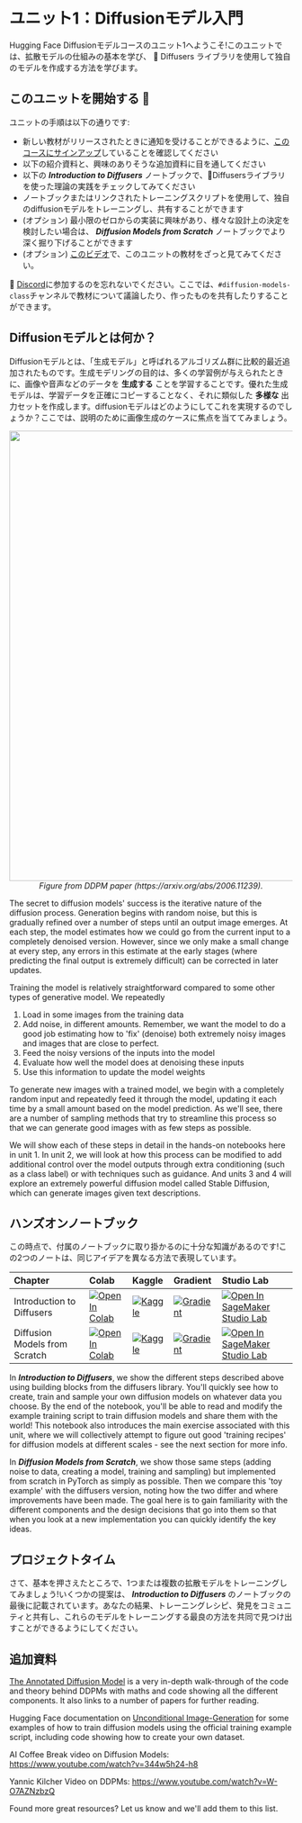 # ユニット1：Diffusionモデル入門

Hugging Face Diffusionモデルコースのユニット1へようこそ!このユニットでは、拡散モデルの仕組みの基本を学び、
🤗 Diffusers ライブラリを使用して独自のモデルを作成する方法を学びます。

## このユニットを開始する :rocket:

ユニットの手順は以下の通りです:

- 新しい教材がリリースされたときに通知を受けることができるように、[このコースにサインアップ](https://huggingface.us17.list-manage.com/subscribe?u=7f57e683fa28b51bfc493d048&id=ef963b4162)していることを確認してください
- 以下の紹介資料と、興味のありそうな追加資料に目を通してください
- 以下の _**Introduction to Diffusers**_ ノートブックで、🤗Diffusersライブラリを使った理論の実践をチェックしてみてください
- ノートブックまたはリンクされたトレーニングスクリプトを使用して、独自のdiffusionモデルをトレーニングし、共有することができます
- (オプション) 最小限のゼロからの実装に興味があり、様々な設計上の決定を検討したい場合は、 _**Diffusion Models from Scratch**_ ノートブックでより深く掘り下げることができます
- (オプション) [このビデオ](https://www.youtube.com/watch?v=09o5cv6u76c)で、このユニットの教材をざっと見てみてください。


:loudspeaker: [Discord](https://huggingface.co/join/discord)に参加するのを忘れないでください。ここでは、`#diffusion-models-class`チャンネルで教材について議論したり、作ったものを共有したりすることができます。

## Diffusionモデルとは何か？

Diffusionモデルとは、「生成モデル」と呼ばれるアルゴリズム群に比較的最近追加されたものです。生成モデリングの目的は、多くの学習例が与えられたときに、画像や音声などのデータを **生成する** ことを学習することです。優れた生成モデルは、学習データを正確にコピーすることなく、それに類似した **多様な** 出力セットを作成します。diffusionモデルはどのようにしてこれを実現するのでしょうか？ここでは、説明のために画像生成のケースに焦点を当ててみましょう。

<p align="center">
    <img src="https://user-images.githubusercontent.com/10695622/174349667-04e9e485-793b-429a-affe-096e8199ad5b.png" width="800"/>
    <br>
    <em> Figure from DDPM paper (https://arxiv.org/abs/2006.11239). </em>
<p>

The secret to diffusion models' success is the iterative nature of the diffusion process. Generation begins with random noise, but this is gradually refined over a number of steps until an output image emerges. At each step, the model estimates how we could go from the current input to a completely denoised version. However, since we only make a small change at every step, any errors in this estimate at the early stages (where predicting the final output is extremely difficult) can be corrected in later updates.

Training the model is relatively straightforward compared to some other types of generative model. We repeatedly
1) Load in some images from the training data
2) Add noise, in different amounts. Remember, we want the model to do a good job estimating how to 'fix' (denoise) both extremely noisy images and images that are close to perfect.
3) Feed the noisy versions of the inputs into the model
4) Evaluate how well the model does at denoising these inputs
5) Use this information to update the model weights

To generate new images with a trained model, we begin with a completely random input and repeatedly feed it through the model, updating it each time by a small amount based on the model prediction. As we'll see, there are a number of sampling methods that try to streamline this process so that we can generate good images with as few steps as possible.

We will show each of these steps in detail in the hands-on notebooks here in unit 1. In unit 2, we will look at how this process can be modified to add additional control over the model outputs through extra conditioning (such as a class label) or with techniques such as guidance. And units 3 and 4 will explore an extremely powerful diffusion model called Stable Diffusion, which can generate images given text descriptions.

## ハンズオンノートブック

この時点で、付属のノートブックに取り掛かるのに十分な知識があるのです!この2つのノートは、同じアイデアを異なる方法で表現しています。

| Chapter                                     | Colab                                                                                                                                                                                               | Kaggle                                                                                                                                                                                                   | Gradient                                                                                                                                                                               | Studio Lab                                                                                                                                                                                                   |
|:--------------------------------------------|:----------------------------------------------------------------------------------------------------------------------------------------------------------------------------------------------------|:---------------------------------------------------------------------------------------------------------------------------------------------------------------------------------------------------------|:---------------------------------------------------------------------------------------------------------------------------------------------------------------------------------------|:-------------------------------------------------------------------------------------------------------------------------------------------------------------------------------------------------------------|
| Introduction to Diffusers                                | [![Open In Colab](https://colab.research.google.com/assets/colab-badge.svg)](https://colab.research.google.com/github/huggingface/diffusion-models-class/blob/main/unit1/01_introduction_to_diffusers.ipynb)              | [![Kaggle](https://kaggle.com/static/images/open-in-kaggle.svg)](https://kaggle.com/kernels/welcome?src=https://github.com/huggingface/diffusion-models-class/blob/main/unit1/01_introduction_to_diffusers.ipynb)              | [![Gradient](https://assets.paperspace.io/img/gradient-badge.svg)](https://console.paperspace.com/github/huggingface/diffusion-models-class/blob/main/unit1/01_introduction_to_diffusers.ipynb)              | [![Open In SageMaker Studio Lab](https://studiolab.sagemaker.aws/studiolab.svg)](https://studiolab.sagemaker.aws/import/github/huggingface/diffusion-models-class/blob/main/unit1/01_introduction_to_diffusers.ipynb)              |
| Diffusion Models from Scratch                                | [![Open In Colab](https://colab.research.google.com/assets/colab-badge.svg)](https://colab.research.google.com/github/huggingface/diffusion-models-class/blob/main/unit1/02_diffusion_models_from_scratch.ipynb)              | [![Kaggle](https://kaggle.com/static/images/open-in-kaggle.svg)](https://kaggle.com/kernels/welcome?src=https://github.com/huggingface/diffusion-models-class/blob/main/unit1/02_diffusion_models_from_scratch.ipynb)              | [![Gradient](https://assets.paperspace.io/img/gradient-badge.svg)](https://console.paperspace.com/github/huggingface/diffusion-models-class/blob/main/unit1/02_diffusion_models_from_scratch.ipynb)              | [![Open In SageMaker Studio Lab](https://studiolab.sagemaker.aws/studiolab.svg)](https://studiolab.sagemaker.aws/import/github/huggingface/diffusion-models-class/blob/main/unit1/02_diffusion_models_from_scratch.ipynb)              |

In _**Introduction to Diffusers**_, we show the different steps described above using building blocks from the diffusers library. You'll quickly see how to create, train and sample your own diffusion models on whatever data you choose. By the end of the notebook, you'll be able to read and modify the example training script to train diffusion models and share them with the world! This notebook also introduces the main exercise associated with this unit, where we will collectively attempt to figure out good 'training recipes' for diffusion models at different scales - see the next section for more info.

In _**Diffusion Models from Scratch**_, we show those same steps (adding noise to data, creating a model, training and sampling) but implemented from scratch in PyTorch as simply as possible. Then we compare this 'toy example' with the diffusers version, noting how the two differ and where improvements have been made. The goal here is to gain familiarity with the different components and the design decisions that go into them so that when you look at a new implementation you can quickly identify the key ideas.

## プロジェクトタイム

さて、基本を押さえたところで、1つまたは複数の拡散モデルをトレーニングしてみましょう!いくつかの提案は、 _**Introduction to Diffusers**_ のノートブックの最後に記載されています。あなたの結果、トレーニングレシピ、発見をコミュニティと共有し、これらのモデルをトレーニングする最良の方法を共同で見つけ出すことができるようにしてください。

## 追加資料

[The Annotated Diffusion Model](https://huggingface.co/blog/annotated-diffusion) is a very in-depth walk-through of the code and theory behind DDPMs with
 maths and code showing all the different components. It also links to a number of papers for further reading.

Hugging Face documentation on [Unconditional Image-Generation](https://huggingface.co/docs/diffusers/training/unconditional_training) for some examples of how to train diffusion models using the official training example script, including code showing how to create your own dataset.

AI Coffee Break video on Diffusion Models: https://www.youtube.com/watch?v=344w5h24-h8

Yannic Kilcher Video on DDPMs: https://www.youtube.com/watch?v=W-O7AZNzbzQ

Found more great resources? Let us know and we'll add them to this list.
